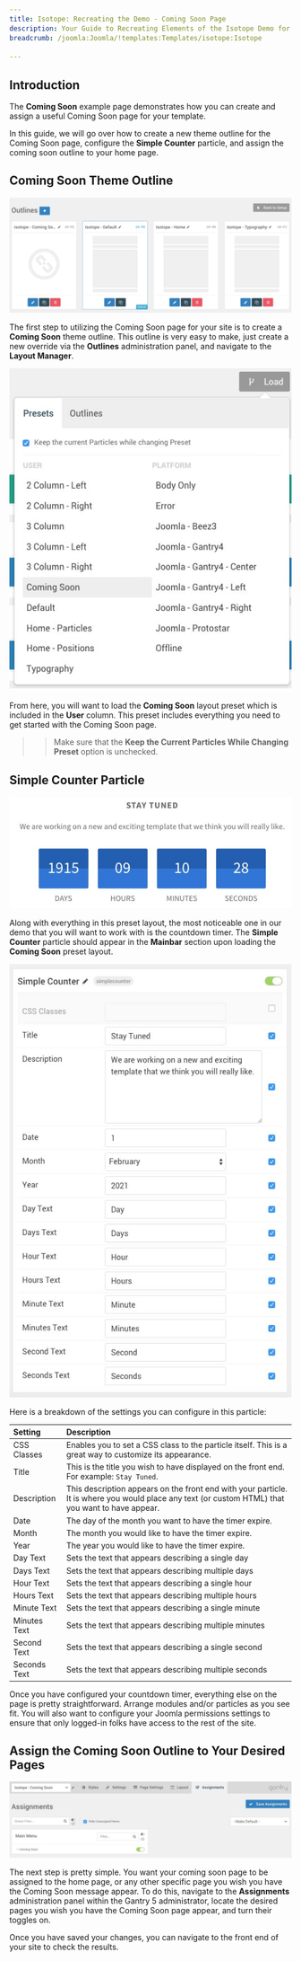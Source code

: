 ```yaml
---
title: Isotope: Recreating the Demo - Coming Soon Page
description: Your Guide to Recreating Elements of the Isotope Demo for Joomla
breadcrumb: /joomla:Joomla/!templates:Templates/isotope:Isotope

---
```


## Introduction

The **Coming Soon** example page demonstrates how you can create and assign a useful Coming Soon page for your template. 

In this guide, we will go over how to create a new theme outline for the Coming Soon page, configure the **Simple Counter** particle, and assign the coming soon outline to your home page.

## Coming Soon Theme Outline

![Coming Soon](assets/comingsoon_1.jpeg)

The first step to utilizing the Coming Soon page for your site is to create a **Coming Soon** theme outline. This outline is very easy to make, just create a new override via the **Outlines** administration panel, and navigate to the **Layout Manager**. 

![Coming Soon](assets/comingsoon_2.jpeg)

From here, you will want to load the **Coming Soon** layout preset which is included in the **User** column. This preset includes everything you need to get started with the Coming Soon page.

>> Make sure that the **Keep the Current Particles While Changing Preset** option is unchecked.

## Simple Counter Particle

![Simple Counter](assets/comingsoon_4.jpeg)

Along with everything in this preset layout, the most noticeable one in our demo that you will want to work with is the countdown timer. The **Simple Counter** particle should appear in the **Mainbar** section upon loading the **Coming Soon** preset layout. 

![Simple Counter](assets/comingsoon_3.jpeg)

Here is a breakdown of the settings you can configure in this particle:

| Setting      | Description                                                                                                                                       |
| :-----       | :-----                                                                                                                                            |
| CSS Classes  | Enables you to set a CSS class to the particle itself. This is a great way to customize its appearance.                                           |
| Title        | This is the title you wish to have displayed on the front end. For example: `Stay Tuned`.                                                         |
| Description  | This description appears on the front end with your particle. It is where you would place any text (or custom HTML) that you want to have appear. |
| Date         | The day of the month you want to have the timer expire.                                                                                           |
| Month        | The month you would like to have the timer expire.                                                                                                |
| Year         | The year you would like to have the timer expire.                                                                                                 |
| Day Text     | Sets the text that appears describing a single day                                                                                                |
| Days Text    | Sets the text that appears describing multiple days                                                                                               |
| Hour Text    | Sets the text that appears describing a single hour                                                                                               |
| Hours Text   | Sets the text that appears describing multiple hours                                                                                              |
| Minute Text  | Sets the text that appears describing a single minute                                                                                             |
| Minutes Text | Sets the text that appears describing multiple minutes                                                                                            |
| Second Text  | Sets the text that appears describing a single second                                                                                             |
| Seconds Text | Sets the text that appears describing multiple seconds                                                                                            |

Once you have configured your countdown timer, everything else on the page is pretty straightforward. Arrange modules and/or particles as you see fit. You will also want to configure your Joomla permissions settings to ensure that only logged-in folks have access to the rest of the site.

## Assign the Coming Soon Outline to Your Desired Pages

![Simple Counter](assets/comingsoon_5.jpeg)

The next step is pretty simple. You want your coming soon page to be assigned to the home page, or any other specific page you wish you have the Coming Soon message appear. To do this, navigate to the **Assignments** administration panel within the Gantry 5 administrator, locate the desired pages you wish you have the Coming Soon page appear, and turn their toggles on.

Once you have saved your changes, you can navigate to the front end of your site to check the results.